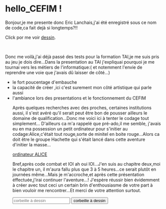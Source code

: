 # hello_CEFIM !
<main>
  <p>
Bonjour,je me presente donc Eric Lanchais,j'ai été enregistré sous ce nom de code,ca fait dejà si longtemps?!!
  </p>
  <p>
    Click por me voir <a href="autoportrait.gif">dessin</a>.</p>
  
  <a href="#"><img src="autoportrait.gif" alt="autoportrait."></a>
 
  </p>
<p>
Donc me voilà,j'ai déjà passé des tests pour la formation TAI,je me suis pris au jeu je dois dire...Dans la presentation au TAI j'expliquai pourquoi je me tournai vers les métiers de l'informatique:( et notemment l'envie de reprendre une voie que j'avais dû laisser de côté...)
<ul>
  <li>le fort poucentage d'embauche</li>
  <li>la capacité de créer ,ici c'est surement mon côté artistique qui parle aussi</li>
  <li>l'ambiance lors des presentations et le fonctionnement du CEFIM</li>
</lu>
  </p>
  <p>
Après quelques recherches avec des proches, certaines institutions aussi, il s'est avéré qu'il serait peut être bon de pousser ailleurs le domaine de qualification...Donc me voici ici à tenter le codage tout simplement...
D'ailleurs ca m'a rappelé que pré-ado,il me semble, j'avais eu en ma possession un petit ordinateur pour s'initier au codage:Alice,c'était tout rouge,sorte de minitel en boite rouge...Alors ca doit être le groupe Hachette qui s'était lancé dans cette aventure d'initier la masse...

<a href="https://fr.wikipedia.org/wiki/Alice_(ordinateur)" target="_blank">ordinateur ALICE</a>
</p>
<p>
Bref,après code combat et IOI ah oui IOI...J'en suis au chapitre deux,moi le chapitre un, il m'aura fallu plus que 3 à 5 heures...ce serait plutôt en journées même...Mais je m'accroche,et après cette présentation éffectuée,j'irai continuer l'aventure...! 
J'espère réussir bien évidemment à créer avec tout ceci un certain brin d'enthousiasme de votre part à bien vouloir me rencontrer...Et merci de votre attention surtout.
  </p>
    <form action="/corbelle à dessin">
<input type="text" placeholder="corbeille à dessin">
  <button type="submit">corbeille à dessin</button>
  </form>
</main>
